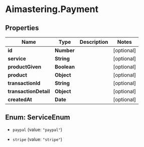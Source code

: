 # Aimastering.Payment

## Properties
Name | Type | Description | Notes
------------ | ------------- | ------------- | -------------
**id** | **Number** |  | [optional] 
**service** | **String** |  | [optional] 
**productGiven** | **Boolean** |  | [optional] 
**product** | **Object** |  | [optional] 
**transactionId** | **String** |  | [optional] 
**transactionDetail** | **Object** |  | [optional] 
**createdAt** | **Date** |  | [optional] 


<a name="ServiceEnum"></a>
## Enum: ServiceEnum


* `paypal` (value: `"paypal"`)

* `stripe` (value: `"stripe"`)




